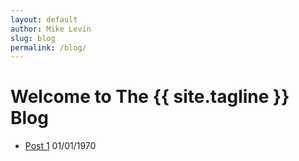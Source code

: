 ```yaml
---
layout: default
author: Mike Levin
slug: blog
permalink: /blog/
---
```


# Welcome to The {{ site.tagline }} Blog

- [Post 1](/blog/post-1/) 01/01/1970